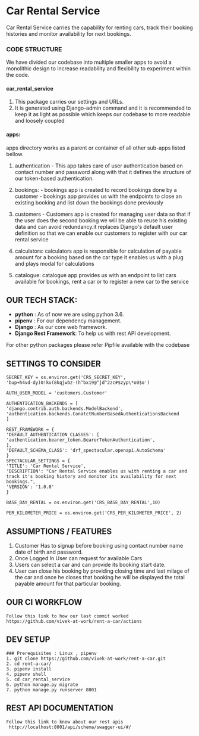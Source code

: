 # Car Rental Service

Car Rental Service carries the capability for renting cars, track their booking histories and monitor availability for next bookings.

### CODE STRUCTURE

We have divided our codebase into multiple smaller apps to avoid a monolithic design to increase readability and flexibility to experiment within the code.

#### car_rental_service

1.  This package carries our settings and URLs.
2.  It is generated using Django-admin command and it is recommended to keep it as light as possible which keeps our codebase to more readable and loosely coupled

#### apps:

apps directory works as a parent or container of all other sub-apps listed bellow.

1.  authentication - This app takes care of user authentication based on contact number and password along with that it defines the structure of our token-based authentication.

2.  bookings: - bookings app is created to record bookings done by a customer - bookings app provides us with the endpoints to close an existing booking and list down the bookings done previously

3.  customers - Customers app is created for managing user data so that if the user does the second booking we will be able to reuse his existing data and can avoid redundancy.it replaces Django's default user definition so that we can enable our customers to register with our car rental service

4.  calculators: calculators app is responsible for calculation of payable amount for a booking based on the car type it enables us with a plug and plays modal for calculations

5.  catalogue: catalogue app provides us with an endpoint to list cars available for bookings, rent a car or to register a new car to the service

## OUR TECH STACK:

- **python** : As of now we are using python 3.6.
- **pipenv** : For our dependency management.
- **Django** : As our core web framework.
- **Django Rest Framework**: To help us with rest API development.

For other python packages please refer Pipfile available with the codebase

## SETTINGS TO CONSIDER

```
SECRET_KEY = os.environ.get('CRS_SECRET_KEY',
'bup+h4vd-dy)0!kv(8kqjwbz-(h^bx19@^jd^2zc#$zyp\*o0$o')

AUTH_USER_MODEL = 'customers.Customer'

AUTHENTICATION_BACKENDS = [
'django.contrib.auth.backends.ModelBackend',
'authentication.backends.ConatctNumberBasedAuthenticationsBackend
]

REST_FRAMEWORK = {
'DEFAULT_AUTHENTICATION_CLASSES': [
'authentication.bearer_token.BearerTokenAuthentication',
],
'DEFAULT_SCHEMA_CLASS': 'drf_spectacular.openapi.AutoSchema'
}
SPECTACULAR_SETTINGS = {
'TITLE': 'Car Rental Service',
'DESCRIPTION': "Car Rental Service enables us with renting a car and track it's booking history and monitor its availability for next bookings.",
'VERSION': '1.0.0'
}

BASE_DAY_RENTAL = os.environ.get('CRS_BASE_DAY_RENTAL',10)

PER_KILOMETER_PRICE = os.environ.get('CRS_PER_KILOMETER_PRICE', 2)
```

## ASSUMPTIONS / FEATURES

1.  Customer Has to signup before booking using contact number name date of birth and password.
2.  Once Logged In User can request for available Cars
3.  Users can select a car and can provide its booking start date.
4.  User can close his booking by providing closing time and last milage of the car and once he closes that booking he will be displayed the total payable amount for that particular booking.

## OUR CI WORKFLOW
    Follow this link to how our last commit worked
    https://github.com/vivek-at-work/rent-a-car/actions

## DEV SETUP

    ### Prerequisites : Linux , pipenv
    1. git clone https://github.com/vivek-at-work/rent-a-car.git
    2. cd rent-a-car/
    3. pipenv install
    4. pipenv shell
    5. cd car_rental_service
    6. python manage.py migrate
    7. python manage.py runserver 8001

## REST API DOCUMENTATION
    Follow this link to know about our rest apis
     http://localhost:8001/api/schema/swagger-ui/#/
